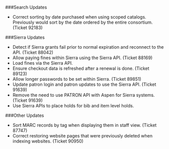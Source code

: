###Search Updates
- Correct sorting by date purchased when using scoped catalogs. Previously would sort by the date ordered by the entire consortium. (Ticket 92183)

###Sierra Updates
- Detect if Sierra grants fail prior to normal expiration and reconnect to the API. (Ticket 88042)
- Allow paying fines within Sierra using the Sierra API. (Ticket 88169)
- Load fines via the Sierra API. 
- Ensure checkout data is refreshed after a renewal is done. (Ticket 89123)
- Allow longer passwords to be set within Sierra. (Ticket 89851)
- Update patron login and patron updates to use the Sierra API. (Ticket 91639) 
- Remove the need to use PATRON API with Aspen for Sierra systems. (Ticket 91639)
- Use Sierra APIs to place holds for bib and item level holds. 

###Other Updates
- Sort MARC records by tag when displaying them in staff view. (Ticket 87747)
- Correct restoring website pages that were previously deleted when indexing websites. (Ticket 90950)